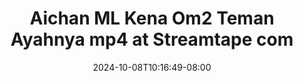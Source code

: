 --- 
title: "Aichan ML Kena Om2 Teman Ayahnya  mp4 at Streamtape com"
description: "video  video bokep Aichan ML Kena Om2 Teman Ayahnya  mp4 at Streamtape com doodstream full vidio  "
date: 2024-10-08T10:16:49-08:00
file_code: "5vbtdbuss5hl"
draft: false
cover: "b63gnlvocq9q19ex.jpg"
tags: ["Aichan", "Kena", "Teman", "Ayahnya", "Streamtape", "com", "bokep-indo", "bokep-viral", "bokep-ig"]
length: 547
fld_id: "1482834"
foldername: "Aichan"
categories: ["Aichan"]
views: 0
---